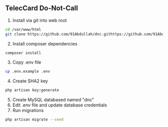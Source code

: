 ## TelecCard Do-Not-Call

1. Install via git into web root
```bash
cd /var/www/html
git clone https://github.com/91Abdullah/dnc.githttps://github.com/91Abdullah/dnc.git
```
2. Install composer dependencies
```bash
composer install
```
3. Copy .env file
```bash
cp .env.example .env
```
4. Create SHA2 key
```bash
php artisan key:generate
```
5. Create MySQL databased named "dnc"
6. Edit .env file and update database credentials
7. Run migrations
```bash
php artisan migrate --seed
```

